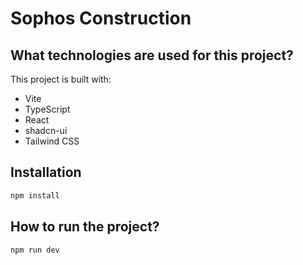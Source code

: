 # Sophos Construction

## What technologies are used for this project?

This project is built with:

- Vite
- TypeScript
- React
- shadcn-ui
- Tailwind CSS

## Installation

```bash
npm install
```

## How to run the project?

```bash
npm run dev
```